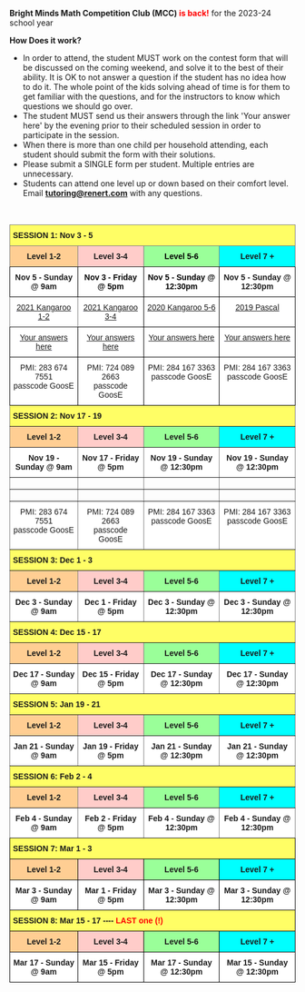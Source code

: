 <b>Bright Minds Math Competition Club (MCC) <font color="red">is back!</font></b> for the 2023-24 school year 

<b>How Does it work?</b> <br>
 *	In order to attend, the student MUST work on the contest form that will be discussed on the coming weekend, and solve it to the best of their ability. It is OK to not answer a question if the student has no idea how to do it. The whole point of the kids solving ahead of time is for them to get familiar with the questions, and for the instructors to know which questions we should go over.
 *	The student MUST send us their answers through the link 'Your answer here' by the evening prior to their scheduled session in order to participate in the session.
 *	When there is more than one child per household attending, each student should submit the form with their solutions.
 *	Please submit a SINGLE form per student. Multiple entries are unnecessary.
* Students can attend one level up or down based on their comfort level.<br>
Email <b>tutoring@renert.com</b> with any questions.
<br>

  <style type="text/css">
.tg  {border-collapse:collapse;border-spacing:0;}
.tg td{border-color:black;border-style:solid;border-width:1px;font-family:Arial, sans-serif;font-size:14px;
  overflow:hidden;padding:10px 5px;word-break:normal;}
.tg th{border-color:black;border-style:solid;border-width:1px;font-family:Arial, sans-serif;font-size:14px;
  font-weight:normal;overflow:hidden;padding:10px 5px;word-break:normal;}
.tg .tg-ae1a{background-color:#ffffff;border-color:#000000;color:#00E;text-align:center;text-decoration:underline;vertical-align:top
  }
.tg .tg-k4xr{background-color:#FFCCC9;font-weight:bold;text-align:center;vertical-align:top}
.tg .tg-0iys{background-color:#FFF;border-color:inherit;color:#00E;text-align:center;text-decoration:underline;vertical-align:top}
.tg .tg-tpog{background-color:#9AFF99;border-color:inherit;color:#000000;font-weight:bold;text-align:center;vertical-align:top}
.tg .tg-fyfk{background-color:#FFF;border-color:inherit;font-weight:bold;text-align:center;vertical-align:top}
.tg .tg-l4ik{background-color:#FFF;border-color:#000000;color:#00E;text-align:center;text-decoration:underline;vertical-align:top}
.tg .tg-0jzc{background-color:#FFF;border-color:#000000;font-weight:bold;text-align:center;vertical-align:top}
.tg .tg-alsg{background-color:#FFCE93;border-color:inherit;font-weight:bold;text-align:center;vertical-align:top}
.tg .tg-nbj5{background-color:#FFF;border-color:inherit;text-align:center;vertical-align:top}
.tg .tg-8o4g{background-color:#FFFE65;border-color:inherit;font-weight:bold;text-align:left;vertical-align:top}
.tg .tg-crqu{background-color:#FFCCC9;border-color:inherit;font-weight:bold;text-align:center;vertical-align:top}
.tg .tg-ygsm{background-color:#0FF;border-color:inherit;font-weight:bold;text-align:center;vertical-align:top}
.tg .tg-bohg{background-color:#FFF;border-color:#000000;color:#000000;font-weight:bold;text-align:center;vertical-align:top}
.tg .tg-w4w7{background-color:#FFF;border-color:#000000;text-align:center;vertical-align:top}
.tg .tg-jch0{background-color:#9AFF99;border-color:inherit;font-weight:bold;text-align:center;vertical-align:top}
.tg .tg-0pky{border-color:inherit;text-align:left;vertical-align:top}
.tg .tg-75eo{background-color:#fffe65;border-color:inherit;font-weight:bold;text-align:left;vertical-align:top}
.tg .tg-6xkr{background-color:#FFFE65;font-weight:bold;text-align:left;vertical-align:top}
.tg .tg-4ufb{background-color:#FFCE93;font-weight:bold;text-align:center;vertical-align:top}
.tg .tg-w0k3{background-color:#9AFF99;font-weight:bold;text-align:center;vertical-align:top}
.tg .tg-q50x{background-color:#0FF;font-weight:bold;text-align:center;vertical-align:top}
.tg .tg-9hzb{background-color:#FFF;font-weight:bold;text-align:center;vertical-align:top}
</style>
<table class="tg">
<thead>
  <tr>
    <th class="tg-8o4g" colspan="4"><span style="font-weight:bold">SESSION 1:     </span>Nov 3 - 5</th>
  </tr>
</thead>
<tbody>
  <tr>
    <td class="tg-alsg">Level 1-2</td>
    <td class="tg-crqu">Level 3-4</td>
    <td class="tg-tpog">Level 5-6</td>
    <td class="tg-ygsm">Level 7 +</td>
  </tr>
  <tr>
    <td class="tg-0jzc"><span style="font-weight:bold">Nov 5 - Sunday @ 9am</span></td>
    <td class="tg-bohg">Nov 3 - Friday @ 5pm</td>
    <td class="tg-bohg">Nov 5 - Sunday @ 12:30pm</td>
    <td class="tg-0jzc"><span style="font-weight:bold">Nov 5 - Sunday @ 12:30pm</span></td>
  </tr>
  <tr>
    <td class="tg-0iys"><a href="https://drive.google.com/file/d/1VjhsQ7Vza0UhduFKPgdE7Jy7wPyvFTmh/view?usp=share_link" target="_blank" rel="noopener noreferrer">2021 Kangaroo 1-2</a></td>
    <td class="tg-l4ik"><a href="https://drive.google.com/file/d/1XjqXLEniwogk84h4G9RGHJIYnqCzzdyt/view?usp=share_link" target="_blank" rel="noopener noreferrer">2021 Kangaroo 3-4</a></td>
    <td class="tg-l4ik"><a href="https://drive.google.com/file/d/1TtQYbhoH53X1-bfT8bemMml0B50LaEwI/view?usp=share_link" target="_blank" rel="noopener noreferrer">2020 Kangaroo 5-6</a></td>
    <td class="tg-l4ik"><a href="https://drive.google.com/file/d/1wjFVOktGGsoX1GW2NsV1hwywyn73py3B/view?usp=share_link" target="_blank" rel="noopener noreferrer">2019 Pascal</a></td>
  </tr>
  <tr>
    <td class="tg-l4ik"><a href="https://forms.gle/L12Hi7PLFu2YaEv66" target="_blank" rel="noopener noreferrer">Your answers here</a></td>
    <td class="tg-ae1a"><a href="https://forms.gle/HBcG7JSWp5J7ufTA9" target="_blank" rel="noopener noreferrer">Your answers here</a></td>
    <td class="tg-l4ik"><a href="https://forms.gle/Ebqxc4iN8juYvPgRA" target="_blank" rel="noopener noreferrer">Your answers here</a></td>
    <td class="tg-l4ik"><a href="https://forms.gle/mxz5XygJLHnUwSPn8" target="_blank" rel="noopener noreferrer">Your answers here</a></td>
  </tr>
  <tr>
    <td class="tg-w4w7">PMI: 283 674 7551<br>passcode GoosE</td>
    <td class="tg-w4w7">PMI: 724 089 2663<br>passcode GoosE</td>
    <td class="tg-w4w7">PMI: 284 167 3363<br>passcode GoosE</td>
    <td class="tg-w4w7">PMI: 284 167 3363<br>passcode GoosE</td>
  </tr>
  <tr>
    <td class="tg-8o4g" colspan="4"><span style="font-weight:bold">SESSION 2:      </span>Nov 17 - 19</td>
  </tr>
  <tr>
    <td class="tg-alsg">Level 1-2</td>
    <td class="tg-crqu">Level 3-4</td>
    <td class="tg-jch0">Level 5-6</td>
    <td class="tg-ygsm">Level 7 +</td>
  </tr>
  <tr>
    <td class="tg-fyfk"><span style="font-weight:bold">Nov 19 - Sunday @ 9am</span></td>
    <td class="tg-fyfk"><span style="font-weight:bold">Nov 17 - Friday @ 5pm</span></td>
    <td class="tg-fyfk"><span style="font-weight:bold">Nov 19 - Sunday @ 12:30pm</span></td>
    <td class="tg-fyfk"><span style="font-weight:bold">Nov 19 - Sunday @ 12:30pm</span></td>
  </tr>
  <tr>
    <td class="tg-0pky"></td>
    <td class="tg-0pky"></td>
    <td class="tg-0pky"></td>
    <td class="tg-0pky"></td>
  </tr>
  <tr>
    <td class="tg-0pky"></td>
    <td class="tg-0pky"></td>
    <td class="tg-0pky"></td>
    <td class="tg-0pky"></td>
  </tr>
  <tr>
    <td class="tg-nbj5">PMI: 283 674 7551<br>passcode GoosE</td>
    <td class="tg-nbj5">PMI: 724 089 2663<br>passcode GoosE</td>
    <td class="tg-nbj5">PMI: 284 167 3363<br>passcode GoosE</td>
    <td class="tg-nbj5">PMI: 284 167 3363<br>passcode GoosE</td>
  </tr>
  <tr>
    <td class="tg-75eo" colspan="4"><span style="font-weight:bold">SESSION 3:      </span>Dec 1 - 3</td>
  </tr>
  <tr>
    <td class="tg-alsg">Level 1-2</td>
    <td class="tg-crqu">Level 3-4</td>
    <td class="tg-jch0">Level 5-6</td>
    <td class="tg-ygsm">Level 7 +</td>
  </tr>
  <tr>
    <td class="tg-fyfk"><span style="font-weight:bold">Dec 3 - Sunday @ 9am</span></td>
    <td class="tg-fyfk"><span style="font-weight:bold">Dec 1 - Friday @ 5pm</span></td>
    <td class="tg-fyfk"><span style="font-weight:bold">Dec 3 - Sunday @ 12:30pm</span></td>
    <td class="tg-fyfk"><span style="font-weight:bold">Dec 3 - Sunday @ 12:30pm</span></td>
  </tr>
  <tr>
    <td class="tg-8o4g" colspan="4"><span style="font-weight:bold">SESSION 4:      </span>Dec 15 - 17</td>
  </tr>
  <tr>
    <td class="tg-alsg">Level 1-2</td>
    <td class="tg-crqu">Level 3-4</td>
    <td class="tg-jch0">Level 5-6</td>
    <td class="tg-ygsm">Level 7 +</td>
  </tr>
  <tr>
    <td class="tg-fyfk"><span style="font-weight:bold">Dec 17 - Sunday @ 9am</span></td>
    <td class="tg-fyfk"><span style="font-weight:bold">Dec 15 - Friday @ 5pm</span></td>
    <td class="tg-fyfk"><span style="font-weight:bold">Dec 17 - Sunday @ 12:30pm</span></td>
    <td class="tg-fyfk"><span style="font-weight:bold">Dec 17 - Sunday @ 12:30pm</span></td>
  </tr>
  <tr>
    <td class="tg-8o4g" colspan="4"><span style="font-weight:bold">SESSION 5:     </span>Jan 19 - 21</td>
  </tr>
  <tr>
    <td class="tg-alsg">Level 1-2</td>
    <td class="tg-crqu">Level 3-4</td>
    <td class="tg-jch0">Level 5-6</td>
    <td class="tg-ygsm">Level 7 +</td>
  </tr>
  <tr>
    <td class="tg-fyfk"><span style="font-weight:bold">Jan 21 - Sunday @ 9am</span></td>
    <td class="tg-fyfk"><span style="font-weight:bold">Jan 19 - Friday @ 5pm</span></td>
    <td class="tg-fyfk"><span style="font-weight:bold">Jan 21 - Sunday @ 12:30pm</span></td>
    <td class="tg-fyfk"><span style="font-weight:bold">Jan 21 - Sunday @ 12:30pm</span></td>
  </tr>
  <tr>
    <td class="tg-8o4g" colspan="4"><span style="font-weight:bold">SESSION 6:     Feb 2 - 4</span></td>
  </tr>
  <tr>
    <td class="tg-alsg">Level 1-2</td>
    <td class="tg-crqu">Level 3-4</td>
    <td class="tg-jch0">Level 5-6</td>
    <td class="tg-ygsm">Level 7 +</td>
  </tr>
  <tr>
    <td class="tg-fyfk"><span style="font-weight:bold">Feb 4 - Sunday @ 9am</span></td>
    <td class="tg-fyfk"><span style="font-weight:bold">Feb 2 - Friday @ 5pm</span></td>
    <td class="tg-fyfk"><span style="font-weight:bold">Feb 4 - Sunday @ 12:30pm</span></td>
    <td class="tg-fyfk"><span style="font-weight:bold">Feb 4 - Sunday @ 12:30pm</span></td>
  </tr>
  <tr>
    <td class="tg-6xkr" colspan="4"><span style="font-weight:bold">SESSION 7:    Mar 1 - 3</span></td>
  </tr>
  <tr>
    <td class="tg-4ufb">Level 1-2</td>
    <td class="tg-k4xr">Level 3-4</td>
    <td class="tg-w0k3">Level 5-6</td>
    <td class="tg-q50x">Level 7 +</td>
  </tr>
  <tr>
    <td class="tg-9hzb"><span style="font-weight:bold">Mar 3 - Sunday @ 9am</span></td>
    <td class="tg-9hzb"><span style="font-weight:bold">Mar 1 - Friday @ 5pm</span></td>
    <td class="tg-9hzb"><span style="font-weight:bold">Mar 3 - Sunday @ 12:30pm</span></td>
    <td class="tg-9hzb"><span style="font-weight:bold">Mar 3 - Sunday @ 12:30pm</span></td>
  </tr>
  <tr>
    <td class="tg-6xkr" colspan="4"><span style="font-weight:bold">SESSION 8:    Mar 15 - 17  ----   </span><span style="font-weight:bold;color:#FE0000;background-color:#FFFE65">LAST one (!)</span></td>
  </tr>
  <tr>
    <td class="tg-4ufb">Level 1-2</td>
    <td class="tg-k4xr">Level 3-4</td>
    <td class="tg-w0k3">Level 5-6</td>
    <td class="tg-q50x">Level 7 +</td>
  </tr>
  <tr>
    <td class="tg-9hzb"><span style="font-weight:bold">Mar 17 - Sunday @ 9am</span></td>
    <td class="tg-9hzb"><span style="font-weight:bold">Mar 15 - Friday @ 5pm</span></td>
    <td class="tg-9hzb"><span style="font-weight:bold">Mar 17 - Sunday @ 12:30pm</span></td>
    <td class="tg-9hzb"><span style="font-weight:bold">Mar 15 - Sunday @ 12:30pm</span></td>
  </tr>
</tbody>
</table>
